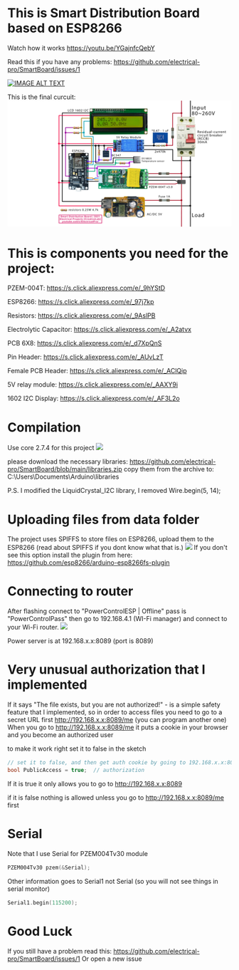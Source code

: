 # This is Smart Distribution Board based on ESP8266

Watch how it works https://youtu.be/YGajnfcQebY

Read this if you have any problems: https://github.com/electrical-pro/SmartBoard/issues/1

[![IMAGE ALT TEXT](http://img.youtube.com/vi/YGajnfcQebY/0.jpg)](http://www.youtube.com/watch?v=YGajnfcQebY "Video Title")

This is the final curcuit:
<img src="circuit.jpg">

# This is components you need for the project: 

PZEM-004T: https://s.click.aliexpress.com/e/_9hYStD

ESP8266: https://s.click.aliexpress.com/e/_97j7kp

Resistors: https://s.click.aliexpress.com/e/_9AslPB

Electrolytic Capacitor: https://s.click.aliexpress.com/e/_A2atvx

PCB 6X8: https://s.click.aliexpress.com/e/_d7XpQnS

Pin Header: https://s.click.aliexpress.com/e/_AUvLzT

Female PCB Header: https://s.click.aliexpress.com/e/_AClQip

5V relay module: https://s.click.aliexpress.com/e/_AAXY9i

1602 I2C Display: https://s.click.aliexpress.com/e/_AF3L2o


# Compilation
Use core 2.7.4 for this project
<img src= "https://user-images.githubusercontent.com/31592485/144918424-99d9fd49-648d-44d2-9706-a2a4bb46a6fc.png">

please download the necessary libraries:
https://github.com/electrical-pro/SmartBoard/blob/main/libraries.zip
copy them from the archive to:
C:\Users<USERNAME>\Documents\Arduino\libraries

P.S. I modified the LiquidCrystal_I2C library, I removed Wire.begin(5, 14);

# Uploading files from data folder
The project uses SPIFFS to store files on ESP8266, upload them to the ESP8266 (read about SPIFFS if you dont know what that is.)
<img src= "https://user-images.githubusercontent.com/31592485/144975688-d3c384d7-df4c-466e-9fc9-a04e458448b0.jpg">
If you don't see this option install the plugin from here:
https://github.com/esp8266/arduino-esp8266fs-plugin

# Connecting to router
After flashing connect to "PowerControlESP | Offline" pass is "PowerControlPass" then go to 192.168.4.1 (WI-Fi manager) and connect to your Wi-Fi router.
<img src= "https://user-images.githubusercontent.com/95628822/144940057-4095f60b-25bf-4ec8-a426-14808ccec161.png">

Power server is at 192.168.x.x:8089 (port is 8089)

# Very unusual authorization that I implemented
If it says "The file exists, but you are not authorized!" - is a simple safety feature that I implemented,
so in order to access files you need to go to a secret URL first http://192.168.x.x:8089/me (you can program another one)
When you go to http://192.168.x.x:8089/me it puts a cookie in your browser and you become an authorized user

to make it work right set it to false in the sketch
```cpp
// set it to false, and then get auth cookie by going to 192.168.x.x:8089/me
bool PublicAccess = true;  // authorization 
```
If it is true it only allows you to go to http://192.168.x.x:8089

if it is false nothing is allowed unless you go to http://192.168.x.x:8089/me first

# Serial
Note that I use Serial for PZEM004Tv30 module
```cpp
PZEM004Tv30 pzem(&Serial);
```
Other information goes to Serial1 not Serial (so you will not see things in serial monitor)
 ```cpp 
Serial1.begin(115200);
 ``` 
# Good Luck
If you still have a problem read this: https://github.com/electrical-pro/SmartBoard/issues/1
Or open a new issue 
